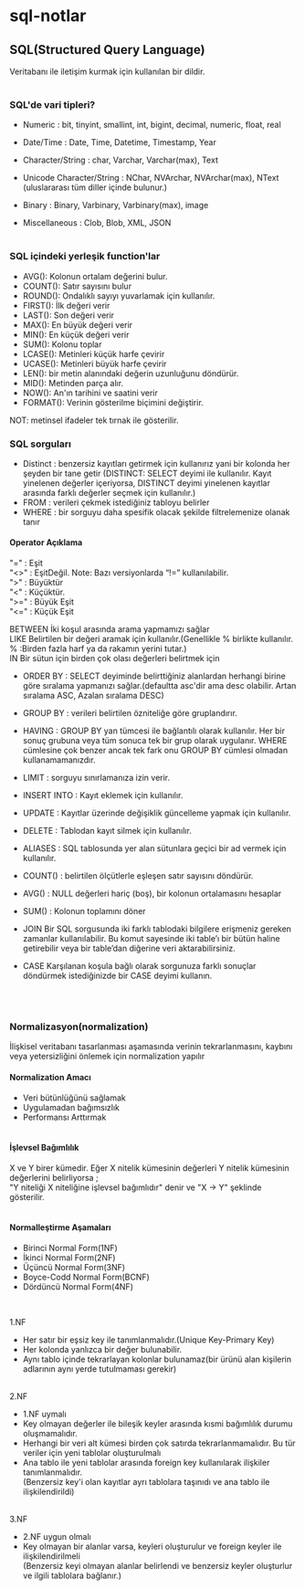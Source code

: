 # sql-notlar
## SQL(Structured Query Language) 
Veritabanı ile iletişim kurmak için kullanılan bir dildir.
<br/><br/>
### SQL'de vari tipleri?
- Numeric : bit, tinyint, smallint, int, bigint, decimal, numeric, float, real

- Date/Time : Date, Time, Datetime, Timestamp, Year

- Character/String : char, Varchar, Varchar(max), Text

- Unicode Character/String : NChar, NVArchar, NVArchar(max), NText
(uluslararası tüm diller içinde bulunur.)

- Binary : Binary, Varbinary, Varbinary(max), image

- Miscellaneous : Clob, Blob, XML, JSON
<br/><br/>
### SQL içindeki yerleşik function'lar
* AVG(): Kolonun ortalam değerini bulur.
* COUNT(): Satır sayısını bulur
* ROUND(): Ondalıklı sayıyı yuvarlamak için kullanılır.
* FIRST(): İlk değeri verir
* LAST(): Son değeri verir
* MAX(): En büyük değeri verir
* MIN(): En küçük değeri verir
* SUM(): Kolonu toplar
* LCASE(): Metinleri küçük harfe çevirir
* UCASE(): Metinleri büyük harfe çevirir
* LEN(): bir metin alanındaki değerin uzunluğunu döndürür.
* MID(): Metinden parça alır.
* NOW(): An'ın tarihini ve saatini verir
* FORMAT(): Verinin gösterilme biçimini değiştirir.

NOT: metinsel ifadeler tek tırnak ile gösterilir.

### SQL sorguları
- Distinct : benzersiz kayıtları getirmek için kullanırız yani bir kolonda her şeyden bir tane getir 
(DISTINCT: SELECT deyimi ile kullanılır. Kayıt yinelenen değerler içeriyorsa, DISTINCT deyimi yinelenen kayıtlar arasında farklı değerler seçmek için kullanılır.)
- FROM : verileri çekmek istediğiniz tabloyu belirler
- WHERE : bir sorguyu daha spesifik olacak şekilde filtrelemenize olanak tanır

#### Operator	Açıklama
"="  : Eşit<br/>
"<>" : EşitDeğil. Note: Bazı versiyonlarda “!=” kullanılabilir.<br/>
">"  : Büyüktür<br/>
"<"  : Küçüktür.<br/>
">=" : Büyük Eşit<br/>
"<=" : Küçük Eşit<br/>

BETWEEN		İki koşul arasında arama yapmamızı sağlar<br/>
LIKE		Belirtilen bir değeri aramak için kullanılır.(Genellikle % birlikte kullanılır. % :Birden fazla harf ya da rakamın yerini tutar.)<br/>
IN		Bir sütun için birden çok olası değerleri belirtmek için<br/>


- ORDER BY : SELECT deyiminde belirttiğiniz alanlardan herhangi birine göre sıralama yapmanızı sağlar.(defaultta asc'dir ama desc olabilir. Artan sıralama ASC, Azalan sıralama DESC)
- GROUP BY : verileri belirtilen özniteliğe göre gruplandırır.
- HAVING : GROUP BY yan tümcesi ile bağlantılı olarak kullanılır. Her bir sonuç grubuna veya tüm sonuca tek bir grup olarak uygulanır. WHERE cümlesine çok benzer ancak tek fark onu GROUP BY cümlesi olmadan kullanamamanızdır.
- LIMIT : sorguyu sınırlamanıza izin verir.

- INSERT INTO : Kayıt eklemek için kullanılır.

- UPDATE : Kayıtlar üzerinde değişiklik güncelleme yapmak için kullanılır.
- DELETE : Tablodan kayıt silmek için kullanılır.

- ALIASES : SQL tablosunda yer alan sütunlara geçici bir ad vermek için kullanılır.

- COUNT() : belirtilen ölçütlerle eşleşen satır sayısını döndürür.
- AVG() : NULL değerleri hariç (boş), bir kolonun ortalamasını hesaplar
- SUM() : Kolonun toplamını döner

- JOIN
Bir SQL sorgusunda iki farklı tablodaki bilgilere erişmeniz gereken zamanlar kullanılabilir. Bu komut sayesinde iki table’ı bir bütün haline getirebilir veya bir table’dan diğerine veri aktarabilirsiniz.

- CASE
Karşılanan koşula bağlı olarak sorgunuza farklı sonuçlar döndürmek istediğinizde bir CASE deyimi kullanın.

<br/><br/>
### Normalizasyon(normalization)
İlişkisel veritabanı tasarlanması aşamasında verinin tekrarlanmasını, kaybını veya yetersizliğini önlemek için normalization yapılır<br/>

#### Normalization Amacı
- Veri bütünlüğünü sağlamak
- Uygulamadan bağımsızlık
- Performansı Arttırmak
<br/><br/>
#### İşlevsel Bağımlılık
X ve Y birer kümedir. Eğer X nitelik kümesinin değerleri Y nitelik kümesinin değerlerini belirliyorsa ;<br/>
"Y niteliği X niteliğine işlevsel bağımlıdır" denir ve "X -> Y" şeklinde gösterilir.
<br/><br/>
#### Normalleştirme Aşamaları
- Birinci Normal Form(1NF)
- İkinci Normal Form(2NF)
- Üçüncü Normal Form(3NF)
- Boyce-Codd Normal Form(BCNF)
- Dördüncü Normal Form(4NF)
<br/>

1.NF<br/>
* Her satır bir eşsiz key ile tanımlanmalıdır.(Unique Key-Primary Key)<br/>
* Her kolonda yanlızca bir değer bulunabilir.<br/>
* Aynı tablo içinde tekrarlayan kolonlar bulunamaz(bir ürünü alan kişilerin adlarının aynı yerde tutulmaması gerekir)<br/><br/>

2.NF<br/>
- 1.NF uymalı<br/>
- Key olmayan değerler ile bileşik keyler arasında kısmi bağımlılık durumu oluşmamalıdır.<br/>
- Herhangi bir veri alt kümesi birden çok satırda tekrarlanmamalıdır. Bu tür veriler için yeni tablolar oluşturulmalı<br/>
- Ana tablo ile yeni tablolar arasında foreign key kullanılarak ilişkiler tanımlanmalıdır.<br/>
(Benzersiz key'i olan kayıtlar ayrı tablolara taşınıdı ve ana tablo ile ilişkilendirildi)<br/><br/>

3.NF<br/>
- 2.NF uygun olmalı<br/>
- Key olmayan bir alanlar varsa, keyleri oluşturulur ve foreign keyler ile ilişkilendirilmeli<br/>
(Benzersiz keyi olmayan alanlar belirlendi ve benzersiz keyler oluşturlur ve ilgili tablolara bağlanır.)<br/><br/>


